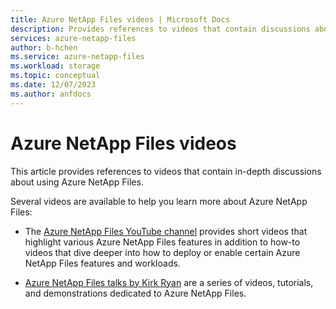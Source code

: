 ```yaml
---
title: Azure NetApp Files videos | Microsoft Docs
description: Provides references to videos that contain discussions about using Azure NetApp Files. 
services: azure-netapp-files
author: b-hchen
ms.service: azure-netapp-files
ms.workload: storage
ms.topic: conceptual
ms.date: 12/07/2023
ms.author: anfdocs
---
```

# Azure NetApp Files videos
This article provides references to videos that contain in-depth discussions about using Azure NetApp Files. 

Several videos are available to help you learn more about Azure NetApp Files:  

* The [Azure NetApp Files YouTube channel](https://www.youtube.com/@azurenetappfiles) provides short videos that highlight various Azure NetApp Files features in addition to how-to videos that dive deeper into how to deploy or enable certain Azure NetApp Files features and workloads.

* [Azure NetApp Files talks by Kirk Ryan](https://www.youtube.com/channel/UCq1jZkyVXqMsMSIvScBE2qg/playlists) are a series of videos, tutorials, and demonstrations dedicated to Azure NetApp Files. 
